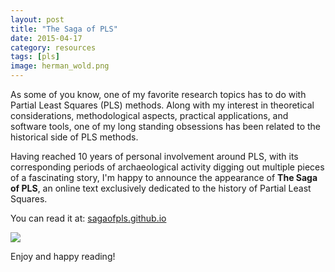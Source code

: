 ```yaml
---
layout: post
title: "The Saga of PLS"
date: 2015-04-17
category: resources
tags: [pls]
image: herman_wold.png
---
```


As some of you know, one of my favorite research topics has to do with Partial Least Squares (PLS) methods. Along with my interest in theoretical considerations, methodological aspects, practical applications, and software tools, one of my long standing obsessions has been related to the historical side of PLS methods.

<!--more-->

Having reached 10 years of personal involvement around PLS, with its corresponding periods of archaeological activity digging out multiple pieces of a fascinating story, I'm happy to announce the appearance of 
__The Saga of PLS__, an online text exclusively dedicated to the history of Partial Least Squares.

You can read it at:
[sagaofpls.github.io](http://sagaofpls.github.io)

<a class="centered" href="http://sagaofpls.github.io"><img src="{{ site.baseurl }}/images/blog/sagaofpls.png"></a>

Enjoy and happy reading!
